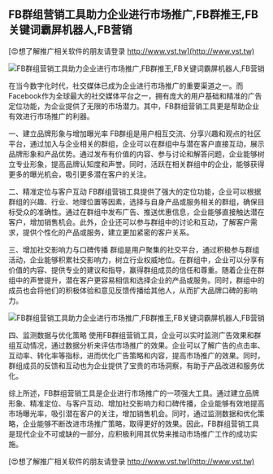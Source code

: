 ## **FB群组营销工具助力企业进行市场推广,FB群推王,FB关键词霸屏机器人,FB营销**

[😍想了解推广相关软件的朋友请登录 http://www.vst.tw](http://www.vst.tw)

 <center><img src="https://vst.tw/MP4/tuiguang/png/0.png" alt="FB群组营销工具助力企业进行市场推广,FB群推王,FB关键词霸屏机器人,FB营销"></center>

在当今数字化时代，社交媒体已成为企业进行市场推广的重要渠道之一。而Facebook作为全球最大的社交媒体平台之一，拥有庞大的用户基础和精准的广告定位功能，为企业提供了无限的市场潜力。其中，FB群组营销工具更是帮助企业有效进行市场推广的利器。

一、建立品牌形象与增加曝光率
FB群组是用户相互交流、分享兴趣和观点的社区平台，通过加入与企业相关的群组，企业可以在群组中与潜在客户直接互动，展示品牌形象和产品优势。通过发布有价值的内容、参与讨论和解答问题，企业能够树立专业形象，提高品牌认知度和声誉。同时，活跃在相关群组中的企业，能够获得更多的曝光机会，吸引更多潜在客户的关注。

二、精准定位与客户互动
FB群组营销工具提供了强大的定位功能，企业可以根据群组的兴趣、行业、地理位置等因素，选择与自身产品或服务相关的群组，确保目标受众的准确性。通过在群组中发布广告、推送优惠信息，企业能够直接触达潜在客户，增加销售机会。此外，企业还可以参与群组中的讨论和互动，了解客户需求，提供个性化的产品或服务，建立更加紧密的客户关系。

三、增加社交影响力与口碑传播
群组是用户聚集的社交平台，通过积极参与群组活动，企业能够积累社交影响力，树立行业权威地位。在群组中，企业可以分享有价值的内容、提供专业的建议和指导，赢得群组成员的信任和尊重。随着企业在群组中的声誉提升，潜在客户更容易相信和选择企业的产品或服务。同时，群组中的成员也会将他们的积极体验和意见反馈传播给其他人，从而扩大品牌口碑的影响力。

 <center><img src="https://vst.tw/MP4/tuiguang/png/6.png" alt="FB群组营销工具助力企业进行市场推广,FB群推王,FB关键词霸屏机器人,FB营销"></center>

四、监测数据与优化策略
使用FB群组营销工具，企业可以实时监测广告效果和群组互动情况，通过数据分析来评估市场推广的效果。企业可以了解广告的点击率、互动率、转化率等指标，进而优化广告策略和内容，提高市场推广的效果。同时，群组成员的反馈和互动也为企业提供了宝贵的市场洞察，有助于产品改进和服务优化。

综上所述，FB群组营销工具是企业进行市场推广的一项强大工具。通过建立品牌形象、精准定位、与客户互动、增加社交影响力和口碑传播，企业能够有效地提高市场曝光率，吸引潜在客户的关注，增加销售机会。同时，通过监测数据和优化策略，企业能够不断改进市场推广策略，取得更好的效果。因此，FB群组营销工具是现代企业不可或缺的一部分，应积极利用其优势来推动市场推广工作的成功实施。

[😍想了解推广相关软件的朋友请登录 http://www.vst.tw](http://www.vst.tw)



